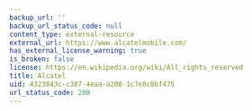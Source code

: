 ```yaml
---
backup_url: ''
backup_url_status_code: null
content_type: external-resource
external_url: https://www.alcatelmobile.com/
has_external_license_warning: true
is_broken: false
license: https://en.wikipedia.org/wiki/All_rights_reserved
title: Alcatel
uid: 4323043c-c387-4eaa-a208-1c7e8c8bf475
url_status_code: 200
---
```

